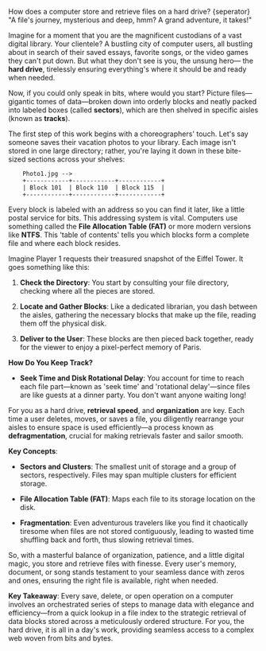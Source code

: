How does a computer store and retrieve files on a hard drive?
{seperator}
"A file's journey, mysterious and deep, hmm? A grand adventure, it takes!"

Imagine for a moment that you are the magnificent custodians of a vast digital library. Your clientele? A bustling city of computer users, all bustling about in search of their saved essays, favorite songs, or the video games they can't put down. But what they don't see is you, the unsung hero— the **hard drive**, tirelessly ensuring everything's where it should be and ready when needed.

Now, if you could only speak in bits, where would you start? Picture files—gigantic tomes of data—broken down into orderly blocks and neatly packed into labeled boxes (called **sectors**), which are then shelved in specific aisles (known as **tracks**). 

The first step of this work begins with a choreographers' touch. Let's say someone saves their vacation photos to your library. Each image isn't stored in one large directory; rather, you're laying it down in these bite-sized sections across your shelves:

```
    Photo1.jpg -->
    +------------+------------+------------+
    | Block 101  | Block 110  | Block 115  |
    +------------+------------+------------+
```

Every block is labeled with an address so you can find it later, like a little postal service for bits. This addressing system is vital. Computers use something called the **File Allocation Table (FAT)** or more modern versions like **NTFS**. This 'table of contents' tells you which blocks form a complete file and where each block resides.

Imagine Player 1 requests their treasured snapshot of the Eiffel Tower. It goes something like this:

1. **Check the Directory**: You start by consulting your file directory, checking where all the pieces are stored.
   
2. **Locate and Gather Blocks**: Like a dedicated librarian, you dash between the aisles, gathering the necessary blocks that make up the file, reading them off the physical disk.

3. **Deliver to the User**: These blocks are then pieced back together, ready for the viewer to enjoy a pixel-perfect memory of Paris.

**How Do You Keep Track?**

- **Seek Time and Disk Rotational Delay**: You account for time to reach each file part—known as 'seek time' and 'rotational delay'—since files are like guests at a dinner party. You don't want anyone waiting long!

For you as a hard drive, **retrieval speed**, and **organization** are key. Each time a user deletes, moves, or saves a file, you diligently rearrange your aisles to ensure space is used efficiently—a process known as **defragmentation**, crucial for making retrievals faster and sailor smooth.

**Key Concepts**:
- **Sectors and Clusters**: The smallest unit of storage and a group of sectors, respectively. Files may span multiple clusters for efficient storage.
  
- **File Allocation Table (FAT)**: Maps each file to its storage location on the disk.

- **Fragmentation**: Even adventurous travelers like you find it chaotically tiresome when files are not stored contiguously, leading to wasted time shuffling back and forth, thus slowing retrieval times.

So, with a masterful balance of organization, patience, and a little digital magic, you store and retrieve files with finesse. Every user's memory, document, or song stands testament to your seamless dance with zeros and ones, ensuring the right file is available, right when needed.

**Key Takeaway**: Every save, delete, or open operation on a computer involves an orchestrated series of steps to manage data with elegance and efficiency—from a quick lookup in a file index to the strategic retrieval of data blocks stored across a meticulously ordered structure. For you, the hard drive, it is all in a day's work, providing seamless access to a complex web woven from bits and bytes.